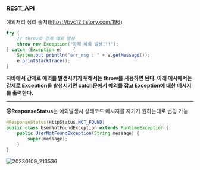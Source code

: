 ### REST_API

예외처리 정리
출처(https://bvc12.tistory.com/196)

```java
try {
    // throw로 강제 예외 발생
    throw new Exception("강제 예외 발생!!!");
} catch (Exception e)    {
    System.out.println("err_msg : " + e.getMessage());
    e.printStackTrace();
}
```
**자바에서 강제로 예외를 발생시키기 위해서는 throw를 사용하면 된다. 아래 예시에서는 강제로 Exception을 발생시키면 catch문에서 예외를 잡고 Exception에 대한 메시지를 출력한다.**

___

**@ResponseStatus**는 예외발생시 상태코드 메시지를 자기가 원하는대로 변경 가능

```java
@ResponseStatus(HttpStatus.NOT_FOUND)
public class UserNotFoundException extends RuntimeException {
    public UserNotFoundException(String message) {
        super(message);
    }
}
```

![20230109_213536](https://user-images.githubusercontent.com/113106136/211309336-9bde3ece-ffb4-4a00-87db-ed82c36a8bcd.png)
